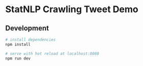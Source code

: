 # StatNLP Crawling Tweet Demo

## Development

``` bash
# install dependencies
npm install

# serve with hot reload at localhost:8080
npm run dev

```
